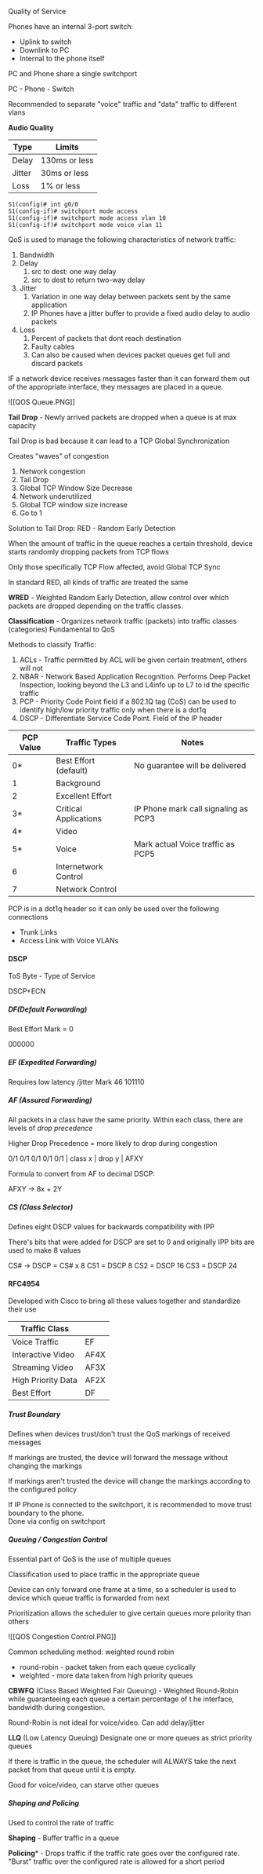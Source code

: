 
Quality of Service

Phones have an internal 3-port switch:
- Uplink to switch
- Downlink to PC
- Internal to the phone itself

PC and Phone share a single switchport

PC - Phone - Switch

Recommended to separate "voice" traffic and "data" traffic to different vlans

**Audio Quality**

| Type   | Limits        |
| ------ | ------------- |
| Delay  | 130ms or less |
| Jitter | 30ms or less  |
| Loss   | 1% or less    |
```
S1(config)# int g0/0
S1(config-if)# switchport mode access
S1(config-if)# switchport mode access vlan 10
S1(config-if)# switchport mode voice vlan 11
```

QoS is used to manage the following characteristics of network traffic:
1. Bandwidth
2. Delay
	1. src to dest: one way delay
	2. src to dest to return two-way delay
3. Jitter
	1. Variation in one way delay between packets sent by the same application
	2. IP Phones have a jitter buffer to provide a fixed audio delay to audio packets
4. Loss
	1. Percent of packets that dont reach destination
	2. Faulty cables
	3. Can also be caused when devices packet queues get full and discard packets

IF a network device receives messages faster than it can forward them out of the appropriate interface, they messages are placed in a queue.   

![[QOS Queue.PNG]]

**Tail Drop** - Newly arrived packets are dropped when a queue is at max capacity

Tail Drop is bad because it can lead to a TCP Global Synchronization

Creates "waves" of congestion

1. Network congestion 
2. Tail Drop
3. Global TCP Window Size Decrease
4. Network underutilized
5. Global TCP window size increase
6. Go to 1

Solution to Tail Drop: RED - Random Early Detection

When the amount of traffic in the queue reaches a certain threshold, device starts randomly dropping packets from TCP flows

Only those specifically TCP Flow affected, avoid Global TCP Sync

In standard RED, all kinds of traffic are treated the same

**WRED**  - Weighted Random Early Detection, allow control over which packets are dropped depending on the traffic classes.

**Classification** - Organizes network traffic (packets) into traffic classes (categories)
	Fundamental to QoS

Methods to classify Traffic:
1. ACLs - Traffic permitted by ACL will be given certain treatment, others will not
2. NBAR - Network Based Application Recognition.  Performs Deep Packet Inspection, looking beyond the L3 and L4info up to L7 to id the specific traffic
3. PCP - Priority Code Point field if a 802.1Q tag (CoS) can be used to identify high/low priority traffic only when there is a dot1q
4. DSCP - Differentiate Service Code Point.  Field of the IP header


| PCP Value | Traffic Types         | Notes                                |
| --------- | --------------------- | ------------------------------------ |
| 0*        | Best Effort (default) | No guarantee will be delivered       |
| 1         | Background            |                                      |
| 2         | Excellent Effort      |                                      |
| 3*        | Critical Applications | IP Phone mark call signaling as PCP3 |
| 4*        | Video                 |                                      |
| 5*        | Voice                 | Mark actual Voice traffic as PCP5    |
| 6         | Internetwork Control  |                                      |
| 7         | Network Control       |                                      |


PCP is in a dot1q header so it can only be used over the following connections
- Trunk Links
- Access Link with Voice VLANs

#### DSCP

ToS Byte - Type of Service

DSCP+ECN

##### DF(Default Forwarding)
Best Effort
Mark = 0

000000

##### EF (Expedited Forwarding)
Requires low latency /jitter
Mark 46
101110

##### AF (Assured Forwarding)
All packets in a class have the same priority.  Within each class, there are levels of *drop precedence*

Higher Drop Precedence = more likely to drop during congestion

 0/1 0/1 0/1 0/1 0/1
| class x       | drop y |
AFXY

Formula to convert from AF to decimal DSCP:

AFXY -> 8x + 2Y

##### CS (Class Selector)

Defines eight DSCP values for backwards compatibility with IPP

There's bits that were added for DSCP are set to 0 and originally IPP bits are used to make 8 values

CS# -> DSCP = CS# x 8
CS1 = DSCP 8
CS2 = DSCP 16
CS3 = DSCP 24

#### RFC4954

Developed with Cisco to bring all these values together and standardize their use


| Traffic Class      |      |
| ------------------ | ---- |
| Voice Traffic      | EF   |
| Interactive Video  | AF4X |
| Streaming Video    | AF3X |
| High Priority Data | AF2X |
| Best Effort        | DF   |

##### Trust Boundary

Defines when devices trust/don't trust the QoS markings of received messages

If markings are trusted, the device will forward the message without changing the markings

If markings aren't trusted the device will change the markings according to the configured policy

If IP Phone is connected to the switchport, it is recommended to move trust boundary to the phone.  
	Done via config on switchport

##### Queuing / Congestion Control

Essential part of QoS is the use of multiple queues

Classification used to place traffic in the appropriate queue

Device can only forward one frame at a time, so a scheduler is used to device which queue traffic is forwarded from next

Prioritization allows the scheduler to give certain queues more priority than others

![[QOS Congestion Control.PNG]]

Common scheduling method: weighted round robin
- round-robin - packet taken from each queue cyclically
- weighted - more data taken from high priority queues

**CBWFQ** (Class Based Weighted Fair Queuing) -
Weighted Round-Robin while guaranteeing each queue a certain percentage of t he interface, bandwidth during congestion.

Round-Robin is not ideal for voice/video.  Can add delay/jitter

**LLQ** (Low Latency Queuing) 
Designate one or more queues as strict priority queues

If there is traffic in the queue, the scheduler will ALWAYS take the next packet from that queue until it is empty.  

Good for voice/video, can starve other queues

##### Shaping and Policing

Used to control the rate of traffic

**Shaping** - Buffer traffic in a queue

**Policing*** - Drops traffic if the traffic rate goes over the configured rate.  
	"Burst" traffic over the configured rate is allowed for a short period


